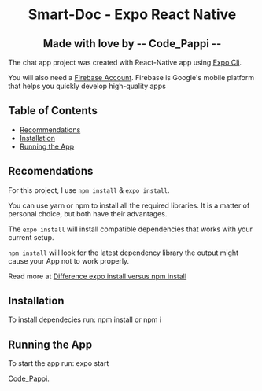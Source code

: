 <!-- Title -->
<h1 align="center">
Smart-Doc - Expo React Native
</h1>

<!-- Title -->
<h2 align="center">
Made with love by  -- Code_Pappi --
</h2>

The chat app project was created with React-Native app using [Expo Cli](https://github.com/expo).

You will also need a [Firebase Account](https://firebase.google.com/).
Firebase is Google's mobile platform that helps you quickly develop high-quality apps

## Table of Contents

- [Recommendations](#recomendations)
- [Installation](#installation)
- [Running the App](#creating-the-app)


## Recomendations

For this project, I use `npm install` & `expo install`.

You can use yarn or npm to install all the required libraries.
It is a matter of personal choice, but both have their advantages.

The `expo install` will install compatible dependencies that works with your current setup.

`npm install` will look for the latest dependency library the output might cause your App not to work properly.

Read more at [Difference expo install versus npm install](https://forums.expo.io/t/difference-expo-install-versus-npm-install/31388)

## Installation

To install dependecies run:
npm install or npm i


## Running the App

To start the app run: 
expo start


[Code_Pappi](https://github.com/ngalande/).